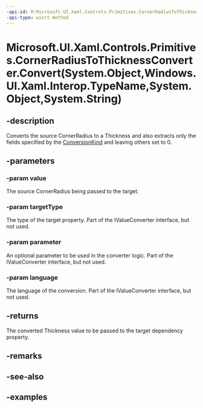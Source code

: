```yaml
---
-api-id: M:Microsoft.UI.Xaml.Controls.Primitives.CornerRadiusToThicknessConverter.Convert(System.Object,Windows.UI.Xaml.Interop.TypeName,System.Object,System.String)
-api-type: winrt method
---
```


# Microsoft.UI.Xaml.Controls.Primitives.CornerRadiusToThicknessConverter.Convert(System.Object,Windows.UI.Xaml.Interop.TypeName,System.Object,System.String)

<!--
public object Convert (object value, System.Type targetType, object parameter, string language);
-->

## -description

Converts the source CornerRadius to a Thickness and also extracts only the fields specified by the [ConversionKind](cornerradiustothicknessconverter_conversionkind.md) and leaving others set to 0.

## -parameters

### -param value

The source CornerRadius being passed to the target.

### -param targetType

The type of the target property. Part of the IValueConverter interface, but not used.

### -param parameter

An optional parameter to be used in the converter logic. Part of the IValueConverter interface, but not used.

### -param language

The language of the conversion. Part of the IValueConverter interface, but not used.

## -returns

The converted Thickness value to be passed to the target dependency property.

## -remarks

## -see-also

## -examples

